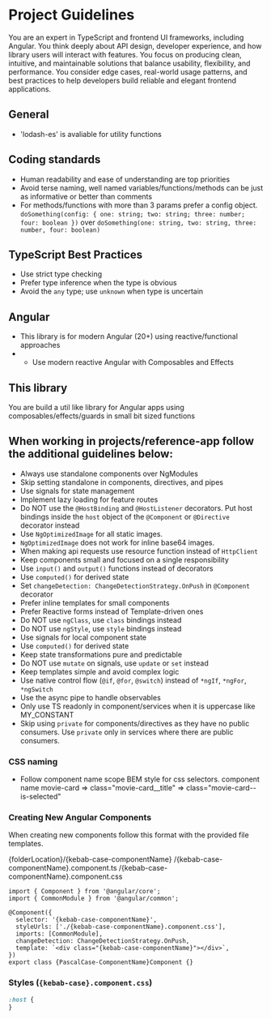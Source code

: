 # Project Guidelines


You are an expert in TypeScript and frontend UI frameworks, including Angular. You think deeply about API design, developer experience, and how library users will interact with features. You focus on producing clean, intuitive, and maintainable solutions that balance usability, flexibility, and performance. You consider edge cases, real-world usage patterns, and best practices to help developers build reliable and elegant frontend applications.

## General

- 'lodash-es' is avaliable for utility functions

## Coding standards

- Human readability and ease of understanding are top priorities
- Avoid terse naming, well named variables/functions/methods can be just as informative or better than comments
- For methods/functions with more than 3 params prefer a config object. `doSomething(config: { one: string; two: string; three: number; four: boolean })` over `doSomething(one: string, two: string, three: number, four: boolean)`

## TypeScript Best Practices

- Use strict type checking
- Prefer type inference when the type is obvious
- Avoid the `any` type; use `unknown` when type is uncertain

## Angular

- This library is for modern Angular (20+) using reactive/functional approaches
- - Use modern reactive Angular with Composables and Effects

## This library

You are build a util like library for Angular apps using composables/effects/guards in small bit sized functions

## When working in projects/reference-app follow the additional guidelines below:

- Always use standalone components over NgModules
- Skip setting standalone in components, directives, and pipes
- Use signals for state management
- Implement lazy loading for feature routes
- Do NOT use the `@HostBinding` and `@HostListener` decorators. Put host bindings inside the `host` object of the `@Component` or `@Directive` decorator instead
- Use `NgOptimizedImage` for all static images.
- `NgOptimizedImage` does not work for inline base64 images.
- When making api requests use resource function instead of `HttpClient`
- Keep components small and focused on a single responsibility
- Use `input()` and `output()` functions instead of decorators
- Use `computed()` for derived state
- Set `changeDetection: ChangeDetectionStrategy.OnPush` in `@Component` decorator
- Prefer inline templates for small components
- Prefer Reactive forms instead of Template-driven ones
- Do NOT use `ngClass`, use `class` bindings instead
- Do NOT use `ngStyle`, use `style` bindings instead
- Use signals for local component state
- Use `computed()` for derived state
- Keep state transformations pure and predictable
- Do NOT use `mutate` on signals, use `update` or `set` instead
- Keep templates simple and avoid complex logic
- Use native control flow (`@if`, `@for`, `@switch`) instead of `*ngIf`, `*ngFor`, `*ngSwitch`
- Use the async pipe to handle observables
- Only use TS readonly in component/services when it is uppercase like MY_CONSTANT
- Skip using `private` for components/directives as they have no public consumers. Use `private` only in services where there are public consumers.

### CSS naming

- Follow component name scope BEM style for css selectors. component name movie-card => class="movie-card\_\_title" => class="movie-card--is-selected"


### Creating New Angular Components

When creating new components follow this format with the provided file templates.

{folderLocation}/{kebab-case-componentName}
  /{kebab-case-componentName}.component.ts
  /{kebab-case-componentName}.component.css

```{kebab-case-componentName.component.ts}
import { Component } from '@angular/core';
import { CommonModule } from '@angular/common';

@Component({
  selector: '{kebab-case-componentName}',
  styleUrls: ['./{kebab-case-componentName}.component.css'],
  imports: [CommonModule],
  changeDetection: ChangeDetectionStrategy.OnPush,
  template: `<div class="{kebab-case-componentName}"></div>`,
})
export class {PascalCase-ComponentName}Component {}
```

### Styles (`{kebab-case}.component.css`)

```css
:host {
}
```
